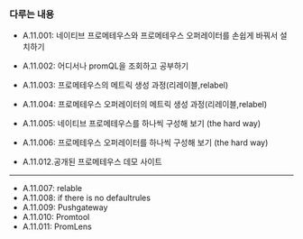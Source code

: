 ### 다루는 내용 
- A.11.001: 네이티브 프로메테우스와 프로메테우스 오퍼레이터를 손쉽게 바꿔서 설치하기
- A.11.002: 어디서나 promQL을 조회하고 공부하기 
- A.11.003: 프로메테우스의 메트릭 생성 과정(리레이블,relabel)
- A.11.004: 프로메테우스 오퍼레이터의 메트릭 생성 과정(리레이블,relabel)
- A.11.005: 네이티브 프로메테우스를 하나씩 구성해 보기 (the hard way) 
- A.11.006: 프로메테우스 오퍼레이터를 하나씩 구성해 보기 (the hard way) 

- A.11.012.공개된 프로메테우스 데모 사이트
---
- A.11.007: relable
- A.11.008: if there is no defaultrules
- A.11.009: Pushgateway
- A.11.010: Promtool
- A.11.011: PromLens
